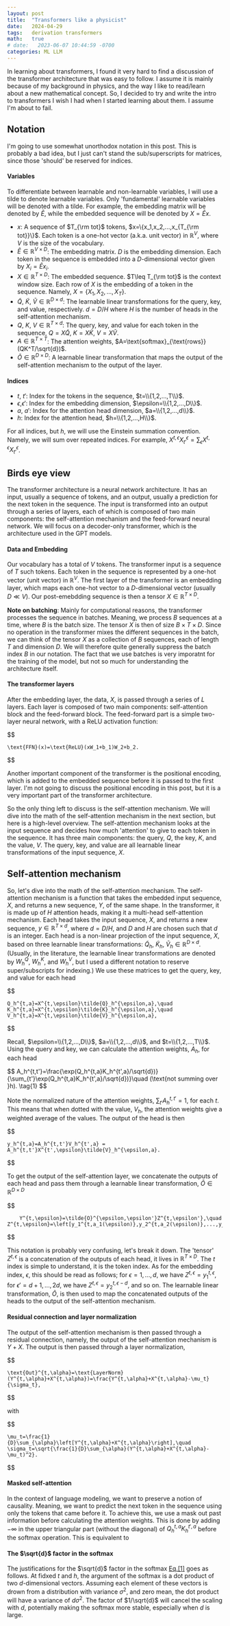 ```yaml
---
layout: post
title:  "Transformers like a physicist"
date:   2024-04-29
tags:   derivation transformers 
math:   true
# date:   2023-06-07 10:44:59 -0700
categories: ML LLM 
---
```


In learning about transformers, I found it very hard to find a discussion of the transformer architecture that was easy to follow. I assume it is mainly because of my background in physics, and the way I like to read/learn about a new mathematical concept. So, I decided to try and write the intro to transformers I wish I had when I started learning about them. I assume I'm about to fail.

## Notation
I'm going to use somewhat unorthodox notation in this post. This is probably a bad idea, but I just can't stand the sub/superscripts for matrices, since those 'should' be reserved for indices.

<!-- list of variables, dimensions, and indicies -->
#### Variables
To differentiate between learnable and non-learnable variables, I will use a tilde to denote learnable variables. Only 'fundamental' learnable variables will be denoted with a tilde. For example, the embedding matrix will be denoted by $\tilde{E}$, while the embedded sequence will be denoted by $X=\tilde{E}x$.
- $x$: A sequence of $T_{\rm tot}$ tokens, $x=\{x_1,x_2,...,x_{T_{\rm tot}}\}$. Each token is a one-hot vector (a.k.a. unit vector) in $\mathbb{R}^V$, where $V$ is the size of the vocabulary.
- $\tilde{E}\in \mathbb{R}^{V\times D}$: The embedding matrix. $D$ is the embedding dimension. Each token in the sequence is embedded into a $D$-dimensional vector given by $X_i=\tilde{E} x_i$.
- $X\in \mathbb{R}^{T\times D}$: The embedded sequence. $T\leq T_{\rm tot}$ is the context window size. Each row of $X$ is the embedding of a token in the sequence. Namely, $X=\{X_1,X_2,...,X_{T}\}$.
- $\tilde{Q}$, $\tilde{K}$, $\tilde{V}\in\mathbb{R}^{D\times d}$: The learnable linear transformations for the query, key, and value, respectively. $d=D/H$ where $H$ is the number of heads in the self-attention mechanism.
- $Q$, $K$, $V\in \mathbb{R}^{T\times d}$: The query, key, and value for each token in the sequence, $Q=X\tilde{Q}$, $K=X\tilde{K}$, $V=X\tilde{V}$.
- $A\in \mathbb{R}^{T\times T}$: The attention weights, $A=\text{softmax}_{\text{rows}}(QK^T/\sqrt{d})$.
- $\tilde{O}\in \mathbb{R}^{D\times D}$: A learnable linear transformation that maps the output of the self-attention mechanism to the output of the layer. 

#### Indices
- $t$, $t'$: Index for the tokens in the sequence, $t=\\{1,2,...,T\\}$.
- $\epsilon$,$\epsilon'$: Index for the embedding dimension, $\epsilon=\\{1,2,...,D\\}$.
- $a$, $a'$: Index for the attention head dimension, $a=\\{1,2,...,d\\}$.
- $h$: Index for the attention head, $h=\\{1,2,...,H\\}$.

For all indices, but $h$, we will use the Einstein summation convention. Namely, we will sum over repeated indices. For example, $X^{t,\epsilon}X_{t'}^{\epsilon}=\sum_{\epsilon}X^{t,\epsilon}X_{t'}^{\epsilon}$.

## Birds eye view
The transformer architecture is a neural network architecture. It has an input, usually a sequence of tokens, and an output, usually a prediction for the next token in the sequence. The input is transformed into an output through a series of layers, each of which is composed of two main components: the self-attention mechanism and the feed-forward neural network. We will focus on a decoder-only transformer, which is the architecture used in the GPT models.

#### Data and Embedding
Our vocabulary has a total of $V$ tokens. The transformer input is a sequence of $T$ such tokens.  Each token in the sequence is represented by a one-hot vector (unit vector) in $\mathbb{R}^V$. The first layer of the transformer is an embedding layer, which maps each one-hot vector to a $D$-dimensional vector (usually $D\ll V$). Our post-emebdding sequence is then a tensor $X\in \mathbb{R}^{T\times D}$.

__Note on batching__: Mainly for computational reasons, the transformer processes the sequence in batches. Meaning, we process $B$ sequences at a time, where $B$ is the batch size. The tensor $X$ is then of size $B\times T\times D$. Since no operation in the transformer mixes the different sequences in the batch, we can think of the tensor $X$ as a collection of $B$ sequences, each of length $T$ and dimension $D$. We will therefore quite generally suppress the batch index $B$ in our notation. The fact that we use batches is very imporatnt for the training of the model, but not so much for understanding the architecture itself.

#### The transformer layers

After the embedding layer, the data, $X$, is passed through a series of $L$ layers. Each layer is composed of two main components: self-attention block and the feed-forward block. The feed-forward part is a simple two-layer neural network, with a ReLU activation function:

$$

    \text{FFN}(x)=\text{ReLU}(xW_1+b_1)W_2+b_2.

$$

Another important component of the transformer is the positional encoding, which is added to the embedded sequence before it is passed to the first layer. I'm not going to discuss the positional encoding in this post, but it is a very important part of the transformer architecture.

So the only thing left to discuss is the self-attention mechanism. We will dive into the math of the self-attention mechanism in the next section, but here is a high-level overview. The self-attention mechanism looks at the input sequence and decides how much 'attention' to give to each token in the sequence. It has three main components: the query, $Q$, the key, $K$, and the value, $V$. The query, key, and value are all learnable linear transformations of the input sequence, $X$. 

## Self-attention mechanism
So, let's dive into the math of the self-attention mechanism. The self-attention mechanism is a function that takes the embedded input sequence, $X$, and returns a new sequence, $Y$, of the same shape. In the transformer, it is made up of $H$ attention heads, making it a multi-head self-attention mechanism. Each head takes the input sequence, $X$, and returns a new sequence, $y\in \mathbb{R}^{T\times d}$, where $d=D/H$, and $D$ and $H$ are chosen such that $d$ is an integer.  Each head is a non-linear projection of the input sequence, $X$, based on three learnable linear transformations: $\tilde{Q}_h$, $\tilde{K}_h$, $\tilde{V}_h \in \mathbb{R}^{D\times d}$. (Usually, in the literature, the learnable linear transformations are denoted by $W^Q_h$, $W^K_h$, and $W^V_h$, but I used a different notation to reserve super/subscripts for indexing.) We use these matrices to get the query, key, and value for each head

$$

    Q_h^{t,a}=X^{t,\epsilon}\tilde{Q}_h^{\epsilon,a},\quad K_h^{t,a}=X^{t,\epsilon}\tilde{K}_h^{\epsilon,a},\quad V_h^{t,a}=X^{t,\epsilon}\tilde{V}_h^{\epsilon,a},

$$

Recall, $\epsilon=\\{1,2,...,D\\}$, $a=\\{1,2,...,d\\}$, and $t=\\{1,2,...,T\\}$. Using the query and key, we can calculate the attention weights, $A_h$, for each head

<div id="eq_softmax">
$$
    A_h^{t,t'}=\frac{\exp(Q_h^{t,a}K_h^{t',a}/\sqrt{d})}{\sum_{t'}\exp(Q_h^{t,a}K_h^{t',a}/\sqrt{d})}\quad (\text{not summing over }h). \tag{1}
$$
</div>

Note the normalized nature of the attention weights, $\sum_{t'}A_h^{t,t'}=1$, for each $t$. This means that when dotted with the value, $V_h$, the attention weights give a weighted average of the values. The output of the head is then

$$

    y_h^{t,a}=A_h^{t,t'}V_h^{t',a} = A_h^{t,t'}X^{t',\epsilon}\tilde{V}_h^{\epsilon,a}.

$$

To get the output of the self-attention layer, we concatenate the outputs of each head and pass them through a learnable linear transformation, $\tilde{O}\in \mathbb{R}^{D\times D}$

$$
    
        Y^{t,\epsilon}=\tilde{O}^{\epsilon,\epsilon'}Z^{t,\epsilon'},\quad Z^{t,\epsilon}=\left[y_1^{t,a_1(\epsilon)},y_2^{t,a_2(\epsilon)},...,y_H^{t,a_H(\epsilon)}\right].

$$

This notation is probably very confusing, let's break it down. The 'tensor' $Z^{t,\epsilon}$ is a concatenation of the outputs of each head, it lives in $\mathbb{R}^{T\times D}$. The $t$ index is simple to understand, it is the token index. As for the embedding index, $\epsilon$, this should be read as follows; for $\epsilon=1,...,d$, we have $Z^{t,\epsilon}=y_1^{t,\epsilon}$, for $\epsilon'=d+1,...,2d$, we have $Z^{t,\epsilon}=y_2^{t,\epsilon-d}$, and so on. The learnable linear transformation, $\tilde{O}$, is then used to map the concatenated outputs of the heads to the output of the self-attention mechanism.

<!-- Note that the concatenation can be achieved by multiplying each $y_h$ by a block-diagonal matrix, $B_h\in \mathbb{R}^{D\times d}$, with $H-1$ blocks of zeros and the identity matrix in the remaining block. The output of the self-attention mechanism is then

$$

    \boxed{Y^{t,\alpha}=\sum_h \tilde{O}^{\alpha,\beta}B_h^{\beta,a}y_h^{t,a}}= \sum_h A_h^{t,t'}\left[\tilde{O}^{\alpha,\beta}B_h^{\beta,a}\tilde{V}_h^{\gamma,a}\right]X^{t',\gamma} := \left[\sum_h A_h^{t,t'}O_h^{\alpha,\beta}\right]X^{t',\beta}.

$$

The last step we did, where we defined $O^{\alpha,\beta}=\tilde{O}_h^{\alpha,\gamma}B_h^{\gamma,a}\tilde{V}_h^{\beta,a}$, is just a redefinition of the learnable linear transformation, but it is not a standard practice in the literature. Let's count the number of parameters using both notations. The standard notation has $D^2$ parameters in $\tilde{O}$, and $H\times d\times D$ in $\tilde{V}$. Meaning, a total of $2D^2$ parameters in $\tilde{O}^{\alpha,\gamma}B_h^{\gamma,a}\tilde{V}_h^{a,\beta}$. On the other hand, $O_h^{\alpha,\beta}$ can have $H\times D^2$ parameters, which is potentially very redundant.  -->

#### Residual connection and layer normalization

The output of the self-attention mechanism is then passed through a residual connection, namely, the output of the self-attention mechanism is $Y+X$. The output is then passed through a layer normalization, 

$$

    \text{Out}^{t,\alpha}=\text{LayerNorm}(Y^{t,\alpha}+X^{t,\alpha})=\frac{Y^{t,\alpha}+X^{t,\alpha}-\mu_t}{\sigma_t},

$$

with

$$

    \mu_t=\frac{1}{D}\sum_{\alpha}\left[Y^{t,\alpha}+X^{t,\alpha}\right],\quad \sigma_t=\sqrt{\frac{1}{D}\sum_{\alpha}(Y^{t,\alpha}+X^{t,\alpha}-\mu_t)^2}.    

$$

#### Masked self-attention

In the context of language modeling, we want to preserve a notion of causality. Meaning, we want to predict the next token in the sequence using only the tokens that came before it. To achieve this, we use a mask out past information before calculating the attention weights. This is done by adding $-\infty$ in the upper triangular part (without the diagonal)  of $Q_h^{t,a}K_h^{t',a}$ before the softmax operation. This is equivalent to

 


#### The $\sqrt{d}$ factor in the softmax
The justifications for the $\sqrt{d}$ factor in the softmax [Eq.[1]](#eq_softmax) goes as follows. At fidxed $t$ and $h$, the argument of the softmax is a dot product of two $d$-dimensional vectors. Assuming each element of these vectors is drown from a distribution with variance $\sigma^2$, and zero mean, the dot product will have a variance of $d\sigma^2$. The factor of $1/\sqrt{d}$ will cancel the scaling with $d$, potentially making the softmax more stable, especially when $d$ is large.

<!-- We see that in the masked self attentions, this argument is somewhat broken, as some elements of the dot product are set to zero. However, in practice, the $\sqrt{d}$ factor is still used, and seems to work well. Maybe it is worth investigating whether this could be improved. -->

